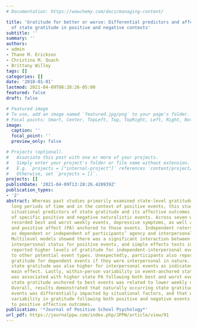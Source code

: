```yaml
---
# Documentation: https://wowchemy.com/docs/managing-content/

title: 'Gratitude for better or worse: Differential predictors and affective outcomes
  of state gratitude in positive and negative contexts'
subtitle: ''
summary: ''
authors:
- admin
- Thane M. Erickson
- Christina M. Quach
- Brittany Willey
tags: []
categories: []
date: '2018-01-01'
lastmod: 2021-04-09T08:28:26-05:00
featured: false
draft: false

# Featured image
# To use, add an image named `featured.jpg/png` to your page's folder.
# Focal points: Smart, Center, TopLeft, Top, TopRight, Left, Right, BottomLeft, Bottom, BottomRight.
image:
  caption: ''
  focal_point: ''
  preview_only: false

# Projects (optional).
#   Associate this post with one or more of your projects.
#   Simply enter your project's folder or file name without extension.
#   E.g. `projects = ["internal-project"]` references `content/project/deep-learning/index.md`.
#   Otherwise, set `projects = []`.
projects: []
publishDate: '2021-04-09T13:28:26.420939Z'
publication_types:
- '2'
abstract: Whereas past studies primarily examined state-level gratitude measured across
  long periods of time and in the context of positive events, this study assessed
  situational predictors of state gratitude and its affective outcomes in the context
  of specific positive and negative naturalistic events. Across seven weeks, 147 undergraduates
  recorded best and worst weekly events, depressive symptoms, as well as gratitude
  and positive affect (PA) anchored to those events. Independent raters coded events
  as dependent or independent of participants’ agency and interpersonal or noninterpersonal.
  Multilevel models showed there was a significant interaction between agency and
  interpersonal status for positive events, and simple effects tests indicated participants
  reported higher levels of gratitude for independent-interpersonal events compared
  to other potential event types. Unexpectedly, participants also reported higher
  gratitude for dependent events if they were interpersonal in nature. Negative event-anchored
  state gratitude was also higher for interpersonal events as indicated by a significant
  main effect. Lastly, within-person variability in event-anchored state gratitude
  was associated with higher state PA following both best and worst events, but only
  state gratitude anchored to best events was related to lower weekly depressive symptoms.
  Overall, results demonstrated that naturally occurring state gratitude for specific
  events was differentially impacted by situational factors, and that within-person
  variability in gratitude following both positive and negative events is related
  to positive affective outcomes.
publication: '*Journal of Positive School Psychology*'
url_pdf: https://journalppw.com/index.php/JPPW/article/view/91
---
```

